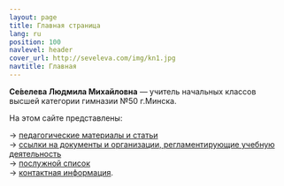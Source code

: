```yaml
---
layout: page
title: Главная страница
lang: ru
position: 100
navlevel: header
cover_url: http://seveleva.com/img/kn1.jpg
navtitle: Главная
---
```


**Се́велева Людмила Михайловна** — учитель начальных классов высшей категории гимназии №50 г.Минска.

На этом сайте представлены:

→ [педагогические материалы и статьи](articles)<BR>
→ [ссылки на документы и организации, регламентирующие учебную деятельность](links)<BR>
→ [послужной список](cv)<BR>
→ [контактная информация](contacts).
